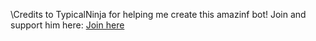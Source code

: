 \\Credits to TypicalNinja for helping me create this amazinf bot! Join and support him here: 
[Join here](https://discord.com/invite/cB2dZWUHm9)